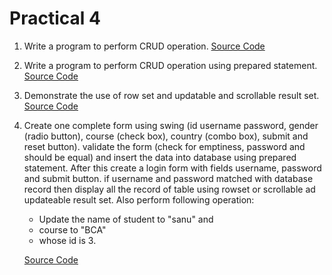# Practical 4

1. Write a program to perform CRUD operation. [Source Code](Crud.java)
2. Write a program to perform CRUD operation using prepared statement. [Source Code](PreparedStatementCrud.java)
3. Demonstrate the use of row set and updatable and scrollable result set. [Source Code](RowSet.java)
4. Create one complete form using swing (id username password, gender
   (radio button), course (check box), country (combo box), submit and reset button).
   validate the form (check for emptiness, password and should be equal)
   and insert the data into database using prepared statement. After this create a login
   form with fields username, password and submit button. if username and password
   matched with database record then display all the record of table using rowset or
   scrollable ad updateable result set. Also perform following operation:
    - Update the name of student to "sanu" and
    - course to "BCA"
    - whose id is 3.

   [Source Code](FormDemo.java)